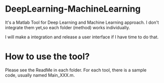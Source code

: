 # DeepLearning-MachineLearning

It's a Matlab Tool for Deep Learning and Machine Learning approach.
I don't integrate them yet,so each folder (method) works individually.

I will make a integration and release a user interface if I have time to do that.

# How to use the tool? 
Please see the ReadMe in each folder.
For each tool, there is a sample code, usually named Main_XXX.m.

